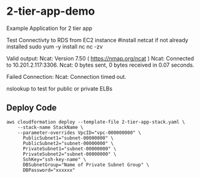 # 2-tier-app-demo
Example Application for 2 tier app



Test Connectivty to RDS from EC2 instance
#install netcat if not already installed
sudo yum -y install nc
nc -zv <hostname> <port>

Valid output:
Ncat: Version 7.50 ( https://nmap.org/ncat )
Ncat: Connected to 10.201.2.117:3306.
Ncat: 0 bytes sent, 0 bytes received in 0.07 seconds.

Failed Connection:
Ncat: Connection timed out.


nslookup to test for public or private ELBs

## Deploy Code
```
aws cloudformation deploy --template-file 2-tier-app-stack.yaml \
    --stack-name StackName \
    --parameter-overrides VpcID="vpc-000000000" \
      PublicSubnet1="subnet-00000000" \
      PublicSubnet2="subnet-00000000" \
      PrivateSubnet1="subnet-00000000" \
      PrivateSubnet2="subnet-00000000" \
      SshKey="ssh-key-name" \
      DBSubnetGroup="Name of Private Subnet Group" \
      DBPassword="xxxxxx"
```